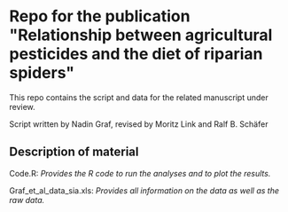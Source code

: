 Repo for the publication "Relationship between agricultural pesticides and the diet of riparian spiders"
====================================================================================================================

This repo contains the script and data for the related manuscript under review.

Script written by Nadin Graf, revised by Moritz Link and Ralf B. Schäfer
  
## Description of material ##

Code.R:			 *Provides the R code to run the analyses and to plot the results.* 

Graf_et_al_data_sia.xls:			 *Provides all information on the data as well as the raw data.* 
